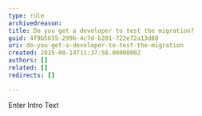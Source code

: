 ```yaml
---
type: rule
archivedreason: 
title: Do you get a developer to test the migration?
guid: 4f9b5655-299b-4c7d-b281-722e72a13d88
uri: do-you-get-a-developer-to-test-the-migration
created: 2015-08-14T11:37:58.0000000Z
authors: []
related: []
redirects: []

---
```



Enter Intro Text
<br><excerpt class='endintro'></excerpt><br>



